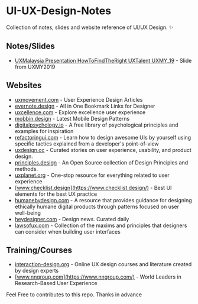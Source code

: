 # UI-UX-Design-Notes
Collection of notes, slides and website reference of UI/UX Design.  ✨

## Notes/Slides
- [UXMalaysia Presentation HowToFindTheRight UXTalent UXMY_19](https://gallery.mailchimp.com/d0cd738e9a5456f8b8dcc1c28/files/83704860-3d85-4e49-bb93-48154e47ca2b/UXMalaysia_HowToFindTheRightUXTalent_PrithikaMadhavan_19092018.pdf) - Slide from UXMY2019

## Websites
- [uxmovement.com](https://uxmovement.com/) - User Experience Design Articles
- [evernote.design](https://www.evernote.design/) - All in One Bookmark Links for Designer
- [uxcellence.com](https://www.evernote.design/) - Explore excellence user experience
- [mobbin.design](https://mobbin.design/) - Latest Mobile Design Patterns
- [digitalpsychology.io](https://digitalpsychology.io/) - A free library of psychological principles and examples for inspiration
- [refactoringui.com](https://refactoringui.com/) - Learn how to design awesome UIs by yourself using specific tactics explained from a developer's point-of-view
- [uxdesign.cc](https://uxdesign.cc/) - Curated stories on user experience, usability, and product design.
- [principles.design](https://principles.design/) - An Open Source collection of Design Principles and methods.
- [uxplanet.org](https://uxplanet.org/) - One-stop resource for everything related to user experience
- [www.checklist.design](https://www.checklist.design/) - Best UI elements for the best UX practice
- [humanebydesign.com](https://humanebydesign.com/) - A resource that provides guidance for designing ethically humane digital products through patterns focused on user well-being
- [heydesigner.com](https://heydesigner.com) - Design news. Curated daily
- [lawsofux.com](https://lawsofux.com/) - Collection of the maxims and principles that designers can consider when building user interfaces

## Training/Courses
- [interaction-design.org](https://www.interaction-design.org/) - Online UX design courses and literature created by design experts
- [www.nngroup.com](https://www.nngroup.com/) - World Leaders in Research-Based User Experience



Feel Free to contributes to this repo. Thanks in advance

